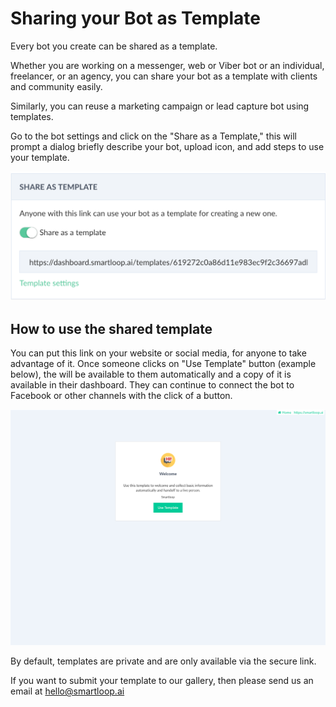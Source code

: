 # Sharing your Bot as Template

Every bot you create can be shared as a template. 

Whether you are working on a messenger, web or Viber bot or an individual, freelancer, or an agency, you can share your bot as a template with clients and community easily.

Similarly, you can reuse a marketing campaign or lead capture bot using templates.

Go to the bot settings and click on the "Share as a Template," this will prompt a dialog briefly describe your bot, upload icon, and add steps to use your template.

![](./template-new.png)

## How to use the shared template

You can put this link on your website or social media, for anyone to take advantage of it. Once someone clicks on "Use Template" button (example below), the will be available to them automatically and a copy of it is available in their dashboard. They can continue to connect the bot to Facebook or other channels with the click of a button.

![](./template-install.png)

By default, templates are private and are only available via the secure link.

If you want to submit your template to our gallery, then please send us an email at [hello@smartloop.ai](hello@smartloop.ai)

